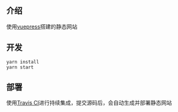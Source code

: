 ## 介绍
使用<a href="https://cn.vuejs.org/" target="_blank">vuepress</a>搭建的静态网站

## 开发
```
yarn install
yarn start
```

## 部署
使用<a href="https://travis-ci.org/" target="_blank">Travis CI</a>进行持续集成，提交源码后，会自动生成并部署静态网站